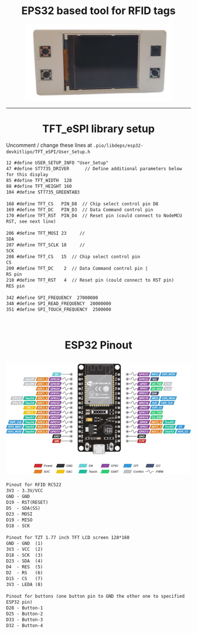<div align="center">
  <h1>EPS32 based tool for RFID tags</h1> 
  <img src="readme_src/front.png" width=400>
</div>

---

<h1 align="center">
  TFT_eSPI library setup
</h1>

Uncomment / change these lines at ```.pio/libdeps/esp32-devkitlipo/TFT_eSPI/User_Setup.h```

```
12 #define USER_SETUP_INFO "User_Setup"
47 #define ST7735_DRIVER      // Define additional parameters below for this display
85 #define TFT_WIDTH  128
88 #define TFT_HEIGHT 160
104 #define ST7735_GREENTAB3

168 #define TFT_CS   PIN_D8  // Chip select control pin D8
169 #define TFT_DC   PIN_D3  // Data Command control pin
170 #define TFT_RST  PIN_D4  // Reset pin (could connect to NodeMCU RST, see next line)

206 #define TFT_MOSI 23     //                                          SDA
207 #define TFT_SCLK 18     //                                          SCK
208 #define TFT_CS   15  // Chip select control pin                     CS
209 #define TFT_DC    2  // Data Command control pin |                  RS pin
210 #define TFT_RST   4  // Reset pin (could connect to RST pin)        RES pin

342 #define SPI_FREQUENCY  27000000
348 #define SPI_READ_FREQUENCY  20000000
351 #define SPI_TOUCH_FREQUENCY  2500000

```

<h1 align="center">
  <br>
    ESP32 Pinout
  </br>
  <br>
    <img src="readme_src/ESP32-Pinout.jpg" align="center">
  </br>
</h1>

```
Pinout for RFID RC522 
3V3 - 3.3V/VCC
GND - GND
D19 - RST(RESET)
D5  - SDA(SS)
D23 - MOSI
D19 - MISO
D18 - SCK

Pinout for TZT 1.77 inch TFT LCD screen 128*160
GND - GND  (1) 
3V3 - VCC  (2)  
D18 - SCK  (3)  
D23 - SDA  (4)  
D4  - RES  (5)  
D2  - RS   (6)  
D15 - CS   (7)  
3V3 - LEDA (8)

Pinout for buttons (one button pin to GND the other one to specified ESP32 pin)
D28 - Button-1
D25 - Button-2
D33 - Button-3
D32 - Button-4
```

